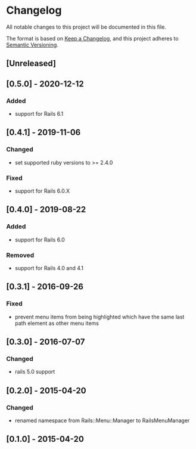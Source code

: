 # Changelog

All notable changes to this project will be documented in this file.

The format is based on [Keep a Changelog](https://keepachangelog.com/en/1.0.0/),
and this project adheres to [Semantic Versioning](https://semver.org/spec/v2.0.0.html).

## [Unreleased]

## [0.5.0] - 2020-12-12

### Added

- support for Rails 6.1

## [0.4.1] - 2019-11-06

### Changed

- set supported ruby versions to >= 2.4.0

### Fixed

- support for Rails 6.0.X

## [0.4.0] - 2019-08-22

### Added

- support for Rails 6.0

### Removed

- support for Rails 4.0 and 4.1

## [0.3.1] - 2016-09-26

### Fixed

- prevent menu items from being highlighted which have the same last path element as other menu items

## [0.3.0] - 2016-07-07

### Changed

- rails 5.0 support

## [0.2.0] - 2015-04-20

### Changed

- renamed namespace from Rails::Menu::Manager to RailsMenuManager

## [0.1.0] - 2015-04-20
